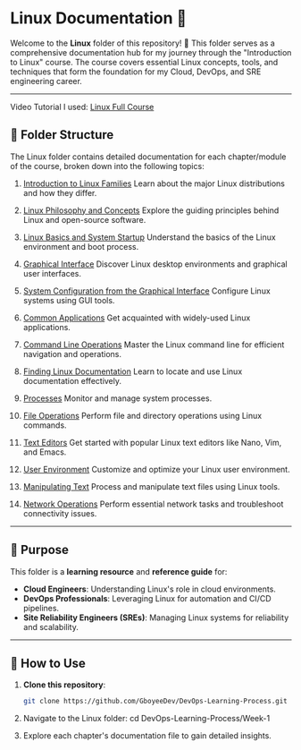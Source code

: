 # Linux Documentation 📘

Welcome to the **Linux** folder of this repository! 🎉 This folder serves as a comprehensive documentation hub for my journey through the "Introduction to Linux" course. The course covers essential Linux concepts, tools, and techniques that form the foundation for my Cloud, DevOps, and SRE engineering career.

---

Video Tutorial I used: <a href="https://www.youtube.com/watch?v=sWbUDq4S6Y8">Linux Full Course</a>

## 📂 Folder Structure

The Linux folder contains detailed documentation for each chapter/module of the course, broken down into the following topics:

1. <a href="https://github.com/GboyeeDev/DevOps-Learning-Process/blob/main/Week-1/Linux%20learning%20notes/note-1.md">Introduction to Linux Families</a>
   Learn about the major Linux distributions and how they differ.

2. <a href="https://github.com/GboyeeDev/DevOps-Learning-Process/blob/main/Week-1/Linux%20learning%20notes/note-2.md">Linux Philosophy and Concepts</a>
   Explore the guiding principles behind Linux and open-source software.

3. <a href="https://github.com/GboyeeDev/DevOps-Learning-Process/blob/main/Week-1/Linux%20learning%20notes/note-3.md">Linux Basics and System Startup</a>
   Understand the basics of the Linux environment and boot process.

4. <a href="https://github.com/GboyeeDev/DevOps-Learning-Process/blob/main/Week-1/Linux%20learning%20notes/note-4.md">Graphical Interface</a>
   Discover Linux desktop environments and graphical user interfaces.

5. <a href="https://github.com/GboyeeDev/DevOps-Learning-Process/blob/main/Week-1/Linux%20learning%20notes/note-5.md">System Configuration from the Graphical Interface</a>
   Configure Linux systems using GUI tools.

6. <a href="https://github.com/GboyeeDev/DevOps-Learning-Process/blob/main/Week-1/Linux%20learning%20notes/note-6.md">Common Applications</a>
   Get acquainted with widely-used Linux applications.

7. <a href="https://github.com/GboyeeDev/DevOps-Learning-Process/blob/main/Week-1/Linux%20learning%20notes/note-7.md">Command Line Operations</a>
   Master the Linux command line for efficient navigation and operations.

8. <a href="https://github.com/GboyeeDev/DevOps-Learning-Process/blob/main/Week-1/Linux%20learning%20notes/note-8.md">Finding Linux Documentation</a>
   Learn to locate and use Linux documentation effectively.

9. <a href="https://github.com/GboyeeDev/DevOps-Learning-Process/blob/main/Week-1/Linux%20learning%20notes/note-9.md">Processes</a>
   Monitor and manage system processes.

10. <a href="https://github.com/GboyeeDev/DevOps-Learning-Process/blob/main/Week-1/Linux%20learning%20notes/note-10.md">File Operations</a>
    Perform file and directory operations using Linux commands.

11. <a href="https://github.com/GboyeeDev/DevOps-Learning-Process/blob/main/Week-1/Linux%20learning%20notes/note-11.md">Text Editors</a>
    Get started with popular Linux text editors like Nano, Vim, and Emacs.

12. <a href="https://github.com/GboyeeDev/DevOps-Learning-Process/blob/main/Week-1/Linux%20learning%20notes/note-12.md">User Environment</a>
    Customize and optimize your Linux user environment.

13. <a href="https://github.com/GboyeeDev/DevOps-Learning-Process/blob/main/Week-1/Linux%20learning%20notes/note-13.md">Manipulating Text</a>
    Process and manipulate text files using Linux tools.

14. <a href="https://github.com/GboyeeDev/DevOps-Learning-Process/blob/main/Week-1/Linux%20learning%20notes/note-14.md">Network Operations</a>
    Perform essential network tasks and troubleshoot connectivity issues.

---

## 🎯 Purpose

This folder is a **learning resource** and **reference guide** for:
- **Cloud Engineers**: Understanding Linux's role in cloud environments.
- **DevOps Professionals**: Leveraging Linux for automation and CI/CD pipelines.
- **Site Reliability Engineers (SREs)**: Managing Linux systems for reliability and scalability.

---

## 📌 How to Use

1. **Clone this repository**:  
   ```bash
   git clone https://github.com/GboyeeDev/DevOps-Learning-Process.git

2. Navigate to the Linux folder:
    cd DevOps-Learning-Process/Week-1

3. Explore each chapter's documentation file to gain detailed insights.
